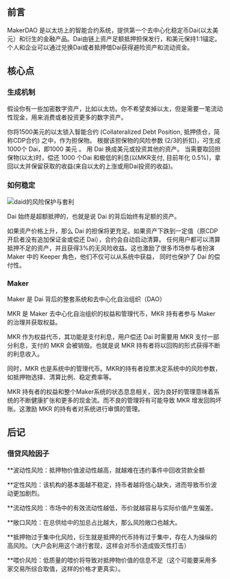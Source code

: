 ## 前言
MakerDAO 是以太坊上的智能合约系统，提供第一个去中心化稳定币Dai(以太美元）和衍生的金融产品。Dai由链上资产足额抵押担保发行，和美元保持1:1锚定。
个人和企业可以通过兑换Dai或者抵押借Dai获得避险资产和流动资金。

## 核心点

### 生成机制

假设你有一些加密数字资产，比如以太坊。你不希望卖掉以太，但是需要一笔流动性现金，用来消费或者投资更多的数字资产。

你将1500美元的以太锁入智能合约 (Collateralized Debt Position, 抵押债仓，简称CDP合约) 之中，作为担保物。
根据该担保物的风险参数 (2/3的折扣)，可生成1000个 Dai，即1000 美元 。
用 Dai 换成美元或投资其他的资产。
当需要取回担保物(以太)时，偿还 1000 个Dai 和极低的利息(以MKR支付, 目前年化 0.5%)，拿回以太并保留获取的收益(来自以太的上涨或用Dai投资的收益)。

### 如何稳定

![daid的风险保护与套利](https://github.com/harrylee2015/share/blob/master/resource/Dai.jpg)

Dai 始终是超额抵押的，也就是说 Dai 的背后始终有足额的资产。

如果资产价格上升，那么 Dai 的担保将更充足。如果资产下跌到一定值（原CDP开启者没有追加保证金或偿还 Dai），合约会自动启动清算。
任何用户都可以清算抵押不足的资产，并且获得3%的无风险收益。这也激励了很多市场参与者扮演 Maker 中的 Keeper 角色，他们不仅可以从系统中获益，
同时也保护了 Dai 的偿付性。

### Maker

Maker 是 Dai 背后的整套系统和去中心化自治组织（DAO）

MKR 是 Maker 去中心化自治组织的权益和管理代币，MKR 持有者参与 Maker 的治理并获取权益。

MKR 作为权益代币，其功能是支付利息，用户偿还 Dai 时需要用 MKR 支付一部分利息，支付的 MKR 会被销毁。也就是说 MKR 持有者将以回购的形式获得不断的利息收入。

同时，MKR 也是系统中的管理代币。MKR的持有者投票决定系统中的风险参数，如抵押物选择、清算比例、稳定费率等。

MKR 持有者的权益和整个Maker系统的状态息息相关，因为良好的管理意味着系统的不断健康扩张和更多的现金流。而不良的管理将有可能导致 MKR 增发回购坏账。这激励 MKR 的持有者对系统进行审慎的管理。


## 后记

### 借贷风险因子

**波动性风险：抵押物价值波动性越高，就越难在违约事件中回收贷款全额

**定性风险：该机构的基本面越不稳定，持币者越将信心缺失，进而导致币价波动更加剧烈。

**流动性风险：市场中的有效流动性越低，币价就越容易与实际价值产生偏差。

**敞口风险：在总供给中的加总占比越大，那么风险敞口也越大。

**抵押物过于集中化风险，衍生就是抵押的代币持有过于集中，存在人为操纵的高风险。（大户会利用这个进行套现，这样会对币价造成毁灭性打击）

**喂价风险：低质量的喂价将导致对抵押物价值的信息不足（这个可能要采用多家交易所综合取值，这样的价格才更真实）。

